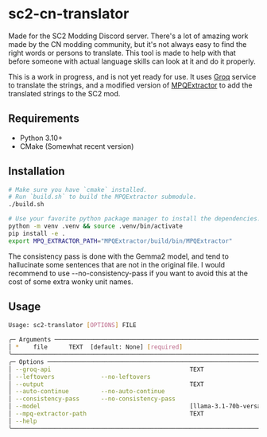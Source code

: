 # sc2-cn-translator

Made for the SC2 Modding Discord server.
There's a lot of amazing work made by the CN modding community, but it's not always easy to find the right words or persons to translate.
This tool is made to help with that before someone with actual language skills can look at it and do it properly.

This is a work in progress, and is not yet ready for use.
It uses [Groq](https://groq.com) service to translate the strings, and a modified version of [MPQExtractor](https://github.com/SC2AD/MPQExtractor) to add the translated strings to the SC2 mod.

## Requirements

- Python 3.10+
- CMake (Somewhat recent version)

## Installation

```bash
# Make sure you have `cmake` installed.
# Run `build.sh` to build the MPQExtractor submodule.
./build.sh

# Use your favorite python package manager to install the dependencies.
python -m venv .venv && source .venv/bin/activate
pip install -e .
export MPQ_EXTRACTOR_PATH="MPQExtractor/build/bin/MPQExtractor"

```

The consistency pass is done with the Gemma2 model, and tend to hallucinate some sentences that are not in the original file.
I would recommend to use --no-consistency-pass if you want to avoid this at the cost of some extra wonky unit names.

## Usage

```bash
Usage: sc2-translator [OPTIONS] FILE                                                                                                                                                                                                                                                 
                                                                                                                                                                                                                                                                                      
╭─ Arguments ────────────────────────────────────────────────────────────────────────────────────────────────────────────────────────────────────────────────────────────────────────────────────────────────────────────────────────────────────────────────────────────────────────╮
│ *    file      TEXT  [default: None] [required]                                                                                                                                                                                                                                    │
╰────────────────────────────────────────────────────────────────────────────────────────────────────────────────────────────────────────────────────────────────────────────────────────────────────────────────────────────────────────────────────────────────────────────────────╯
╭─ Options ──────────────────────────────────────────────────────────────────────────────────────────────────────────────────────────────────────────────────────────────────────────────────────────────────────────────────────────────────────────────────────────────────────────╮
│ --groq-api                                       TEXT                                                                            [default: FROM_ENV]                                                                               │
│ --leftovers             --no-leftovers                                                                                           [default: leftovers]                                                                                                                              │
│ --output                                         TEXT                                                                            [default: None]                                                                                                                                   │
│ --auto-continue         --no-auto-continue                                                                                       [default: no-auto-continue]                                                                                                                       │
│ --consistency-pass      --no-consistency-pass                                                                                    [default: consistency-pass]                                                                                                                       │
│ --model                                          [llama-3.1-70b-versatile|llama-3.1-8b-instant|gemma2-9b-it|mixtral-8x7b-32768]  [default: llama-3.1-70b-versatile]                                                                                                                │
│ --mpq-extractor-path                             TEXT                                                                            [default: MPQExtractor/build/bin/MPQExtractor]                                                                                                    │
│ --help                                                                                                                           Show this message and exit.                                                                                                                       │
╰────────────────────────────────────────────────────────────────────────────────────────────────────────────────────────────────────────────────────────────────────────────────────────────────────────────────────────────────────────────────────────────────────────────────────╯
```
